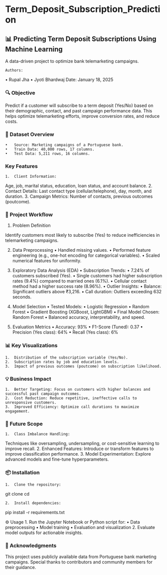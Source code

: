 # Term_Deposit_Subscription_Prediction


## 📊 Predicting Term Deposit Subscriptions Using Machine Learning

A data-driven project to optimize bank telemarketing campaigns.

	Authors:
• Rupal Jha • Jyoti Bhardwaj
Date: January 18, 2025

### 🔍 Objective

Predict if a customer will subscribe to a term deposit (Yes/No) based on their demographic, contact, and past campaign performance data. This helps optimize telemarketing efforts, improve conversion rates, and reduce costs.

### 📂 Dataset Overview
	•	Source: Marketing campaigns of a Portuguese bank.
	•	Train Data: 40,000 rows, 17 columns.
	•	Test Data: 5,211 rows, 16 columns.

### Key Features
	1.	Client Information:
Age, job, marital status, education, loan status, and account balance.
	2.	Contact Details:
Last contact type (cellular/telephone), day, month, and duration.
	3.	Campaign Metrics:
Number of contacts, previous outcomes (poutcome).

### 🚀 Project Workflow

1. Problem Definition

Identify customers most likely to subscribe (Yes) to reduce inefficiencies in telemarketing campaigns.

2. Data Preprocessing
	•	Handled missing values.
	•	Performed feature engineering (e.g., one-hot encoding for categorical variables).
	•	Scaled numerical features for uniformity.

3. Exploratory Data Analysis (EDA)
	•	Subscription Trends:
	•	7.24% of customers subscribed (Yes).
	•	Single customers had higher subscription rates (9.4%) compared to married ones (6.1%).
	•	Cellular contact method had a higher success rate (8.96%).
	•	Outlier Insights:
	•	Balance: Significant outliers above ₹3,216.
	•	Call duration: Outliers exceeding 632 seconds.

4. Model Selection
	•	Tested Models:
	•	Logistic Regression
	•	Random Forest
	•	Gradient Boosting (XGBoost, LightGBM)
	•	Final Model Chosen: Random Forest
	•	Balanced accuracy, interpretability, and speed.

5. Evaluation Metrics
	•	Accuracy: 93%
	•	F1-Score (Tuned): 0.37
	•	Precision (Yes class): 64%
	•	Recall (Yes class): 6%

### 📊 Key Visualizations
	1.	Distribution of the subscription variable (Yes/No).
	2.	Subscription rates by job and education levels.
	3.	Impact of previous outcomes (poutcome) on subscription likelihood.

### 💡 Business Impact
	1.	Better Targeting: Focus on customers with higher balances and successful past campaign outcomes.
	2.	Cost Reduction: Reduce repetitive, ineffective calls to unresponsive customers.
	3.	Improved Efficiency: Optimize call durations to maximize engagement.

### 🔧 Future Scope
	1.	Class Imbalance Handling:
Techniques like oversampling, undersampling, or cost-sensitive learning to improve recall.
	2.	Enhanced Features:
Introduce or transform features to improve classification performance.
	3.	Model Experimentation:
Explore advanced models and fine-tune hyperparameters.

### 📦 Installation
	1.	Clone the repository:

git clone <repository-url>
cd <repository-folder>


	2.	Install dependencies:

pip install -r requirements.txt

⚙️ Usage
	1.	Run the Jupyter Notebook or Python script for:
	•	Data preprocessing
	•	Model training
	•	Evaluation and visualization
	2.	Evaluate model outputs for actionable insights.

### 👥 Acknowledgments

This project uses publicly available data from Portuguese bank marketing campaigns. Special thanks to contributors and community members for their guidance.
